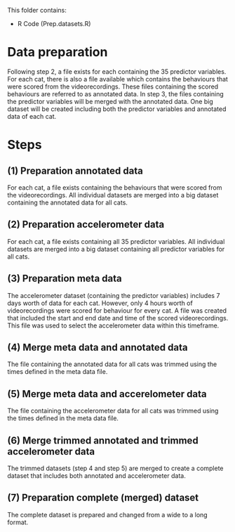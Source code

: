 This folder contains:
- R Code (Prep.datasets.R)

# Data preparation
Following step 2, a file exists for each containing the 35 predictor variables. For each cat, there is also a file available which contains the behaviours that were scored from the videorecordings. These files containing the scored behaviours are referred to as annotated data. In step 3, the files containing the predictor variables will be merged with the annotated data. One big dataset will be created including both the predictor variables and annotated data of each cat.

# Steps
## (1) Preparation annotated data
For each cat, a file exists containing the behaviours that were scored from the videorecordings. All individual datasets are merged into a big dataset containing the annotated data for all cats.
## (2) Preparation accelerometer data
For each cat, a file exists containing all 35 predictor variables. All individual datasets are merged into a big dataset containing all predictor variables for all cats.
## (3) Preparation meta data
The accelerometer dataset (containing the predictor variables) includes 7 days worth of data for each cat. However, only 4 hours worth of videorecordings were scored for behaviour for every cat. A file was created that included the start and end date and time of the scored videorecordings. This file was used to select the accelerometer data within this timeframe.
## (4) Merge meta data and annotated data
The file containing the annotated data for all cats was trimmed using the times defined in the meta data file.
## (5) Merge meta data and accerelometer data
The file containing the accelerometer data for all cats was trimmed using the times defined in the meta data file.
## (6) Merge trimmed annotated and trimmed accelerometer data
The trimmed datasets (step 4 and step 5) are merged to create a complete dataset that includes both annotated and accelerometer data.
## (7) Preparation complete (merged) dataset
The complete dataset is prepared and changed from a wide to a long format.
